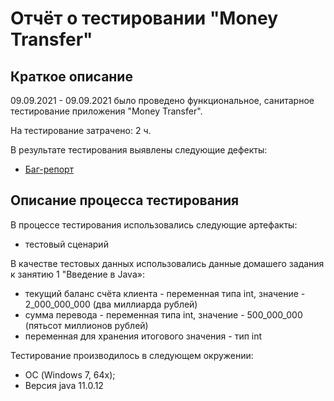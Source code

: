 # Отчёт о тестировании "Money Transfer"

## Краткое описание

09.09.2021 - 09.09.2021 было проведено функциональное, санитарное тестирование приложения "Money Transfer".

На тестирование затрачено: 2 ч.

В результате тестирования выявлены следующие дефекты:
* [Баг-репорт](https://github.com/Lily-Tat/java_homework1/issues/1#issue-992350148)

## Описание процесса тестирования

В процессе тестирования использовались следующие артефакты:
* тестовый сценарий

В качестве тестовых данных использовались данные домашего задания к занятию 1 "Введение в Java»:
* текущий баланс счёта клиента - переменная типа int, значение - 2_000_000_000 (два миллиарда рублей)
* сумма перевода - переменная типа int, значение - 500_000_000 (пятьсот миллионов рублей)
* переменная для хранения итогового значения - тип int

Тестирование производилось в следующем окружении:
* ОС (Windows 7, 64x);
* Версия java 11.0.12
